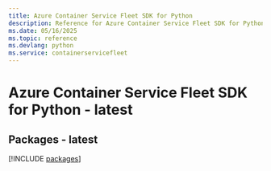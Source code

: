 ```yaml
---
title: Azure Container Service Fleet SDK for Python
description: Reference for Azure Container Service Fleet SDK for Python
ms.date: 05/16/2025
ms.topic: reference
ms.devlang: python
ms.service: containerservicefleet
---
```

# Azure Container Service Fleet SDK for Python - latest
## Packages - latest
[!INCLUDE [packages](container-service-fleet-index.md)]